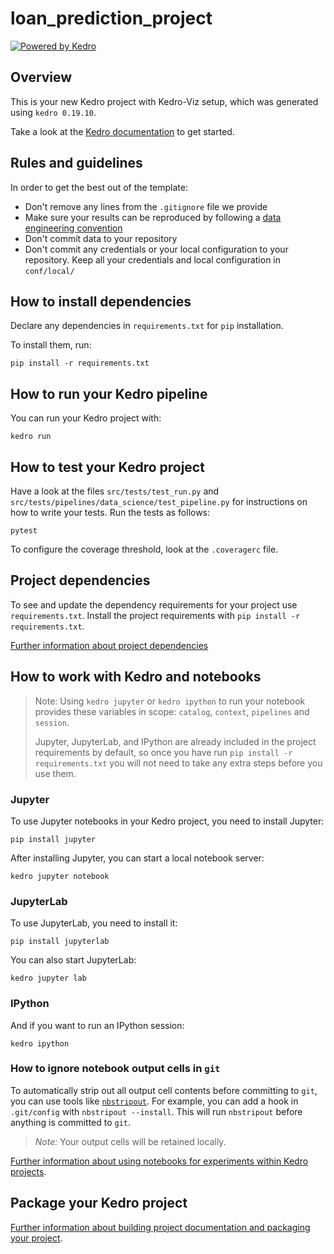 # loan_prediction_project

[![Powered by Kedro](https://img.shields.io/badge/powered_by-kedro-ffc900?logo=kedro)](https://kedro.org)

## Overview

This is your new Kedro project with Kedro-Viz setup, which was generated using `kedro 0.19.10`.

Take a look at the [Kedro documentation](https://docs.kedro.org) to get started.

## Rules and guidelines

In order to get the best out of the template:

* Don't remove any lines from the `.gitignore` file we provide
* Make sure your results can be reproduced by following a [data engineering convention](https://docs.kedro.org/en/stable/faq/faq.html#what-is-data-engineering-convention)
* Don't commit data to your repository
* Don't commit any credentials or your local configuration to your repository. Keep all your credentials and local configuration in `conf/local/`

## How to install dependencies

Declare any dependencies in `requirements.txt` for `pip` installation.

To install them, run:

```
pip install -r requirements.txt
```

## How to run your Kedro pipeline

You can run your Kedro project with:

```
kedro run
```

## How to test your Kedro project

Have a look at the files `src/tests/test_run.py` and `src/tests/pipelines/data_science/test_pipeline.py` for instructions on how to write your tests. Run the tests as follows:

```
pytest
```

To configure the coverage threshold, look at the `.coveragerc` file.

## Project dependencies

To see and update the dependency requirements for your project use `requirements.txt`. Install the project requirements with `pip install -r requirements.txt`.

[Further information about project dependencies](https://docs.kedro.org/en/stable/kedro_project_setup/dependencies.html#project-specific-dependencies)

## How to work with Kedro and notebooks

> Note: Using `kedro jupyter` or `kedro ipython` to run your notebook provides these variables in scope: `catalog`, `context`, `pipelines` and `session`.
>
> Jupyter, JupyterLab, and IPython are already included in the project requirements by default, so once you have run `pip install -r requirements.txt` you will not need to take any extra steps before you use them.

### Jupyter
To use Jupyter notebooks in your Kedro project, you need to install Jupyter:

```
pip install jupyter
```

After installing Jupyter, you can start a local notebook server:

```
kedro jupyter notebook
```

### JupyterLab
To use JupyterLab, you need to install it:

```
pip install jupyterlab
```

You can also start JupyterLab:

```
kedro jupyter lab
```

### IPython
And if you want to run an IPython session:

```
kedro ipython
```

### How to ignore notebook output cells in `git`
To automatically strip out all output cell contents before committing to `git`, you can use tools like [`nbstripout`](https://github.com/kynan/nbstripout). For example, you can add a hook in `.git/config` with `nbstripout --install`. This will run `nbstripout` before anything is committed to `git`.

> *Note:* Your output cells will be retained locally.

[Further information about using notebooks for experiments within Kedro projects](https://docs.kedro.org/en/develop/notebooks_and_ipython/kedro_and_notebooks.html).
## Package your Kedro project

[Further information about building project documentation and packaging your project](https://docs.kedro.org/en/stable/tutorial/package_a_project.html).
